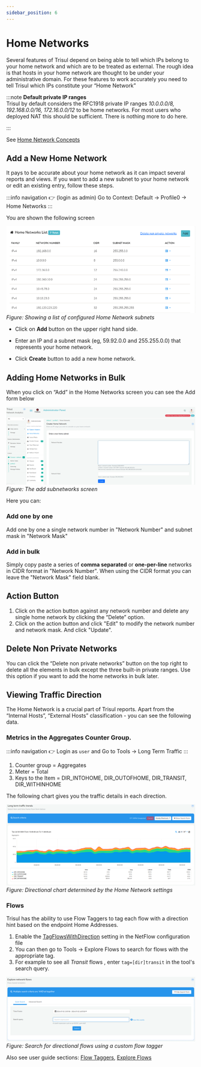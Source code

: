 ```yaml
---
sidebar_position: 6
---
```


# Home Networks

Several features of Trisul depend on being able to tell which IPs belong
to your home network and which are to be treated as external. The rough
idea is that hosts in your home network are thought to be under your
administrative domain. For these features to work accurately you need to
tell Trisul which IPs constitute your “Home Network”

:::note **Default private IP ranges**  
Trisul by default considers the RFC1918 private IP ranges *10.0.0.0/8,
192.168.0.0/16, 172.16.0.0/12* to be home networks. For most users who
deployed NAT this should be sufficient. There is nothing more to do
here.

:::

See [Home Network Concepts](/docs/ag/context/homenetwork_concepts)

## Add a New Home Network

It pays to be accurate about your home network as it can impact several
reports and views. If you want to add a new subnet to your home network
or edit an existing entry, follow these steps.

:::info navigation
:point_right: (login as admin) Go to Context: Default &rarr; Profile0 &rarr; Home
Networks
:::

You are shown the following screen

![](images/homenetworks.png)  
*Figure: Showing a list of configured Home Network subnets*

- Click on **Add** button on the upper right hand side.   

- Enter an IP and a subnet mask (eg, 59.92.0.0 and 255.255.0.0) that
  represents your home network.  

- Click **Create** button to add a new home network.

## Adding Home Networks in Bulk

When you click on “Add” in the Home Networks screen you can see the Add
form below

![](images/create_homenetwork_form.png)  
*Figure: The add subnetworks screen*

Here you can:
### Add one by one 
Add one by one a single network number in "Network Number" and subnet mask in "Network Mask"

### Add in bulk  
Simply copy paste a series of **comma separated** or **one-per-line** networks in CIDR format in "Network Number". When using the CIDR format you can leave the "Network Mask" field blank.

## Action Button 

1. Click on the action button against any network number and delete any single home network by clicking the “Delete” option.
2. Click on the action button and click "Edit" to modify the network number and network mask. And click "Update".

## Delete Non Private Networks
You can click the “Delete non private networks” button on the top right to delete all the elements in bulk except the three built-in private ranges. Use this option if you want to add the home networks in bulk later.

## Viewing Traffic Direction

The Home Network is a crucial part of Trisul reports. Apart from the
“Internal Hosts”, “External Hosts” classification - you can see the
following data.

### Metrics in the Aggregates Counter Group.

:::info navigation
:point_right: Login as `user` and Go to Tools &rarr; Long Term Traffic
:::

1. Counter group = Aggregates
2. Meter = Total
3. Keys to the Item = DIR_INTOHOME, DIR_OUTOFHOME, DIR_TRANSIT, DIR_WITHINHOME

The following chart gives you the traffic details in each direction.

![](images/longterm_traffic.png)  
*Figure: Directional chart determined by the Home Network settings*

### Flows

Trisul has the ability to use Flow Taggers to tag each flow with a direction hint based on the endpoint Home Addresses.

1. Enable the [TagFlowsWithDirection](pathname:///docs/ref/netflow-config#TagFlowsWithDirection) setting in the NetFlow configuration file
2. You can then go to Tools &rarr; Explore Flows to search for flows with
   the appropriate tag.
3. For example to see all *Transit* flows , enter `tag=[dir]transit` in
   the tool's search query.

![](images/explore_flows.png)  
*Figure: Search for directional flows using a custom flow tagger*

Also see user guide sections: [Flow Taggers](/docs/ug/flow/tagger), [Explore Flows](/docs/ug/tools/explore_flows)
